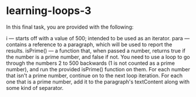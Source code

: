 # learning-loops-3

In this final task, you are provided with the following:

i — starts off with a value of 500; intended to be used as an iterator.
para — contains a reference to a paragraph, which will be used to report the results.
isPrime() — a function that, when passed a number, returns true if the number is a prime number, and false if not.
You need to use a loop to go through the numbers 2 to 500 backwards (1 is not counted as a prime number), and run the provided isPrime() function on them. For each number that isn't a prime number, continue on to the next loop iteration. For each one that is a prime number, add it to the paragraph's textContent along with some kind of separator.
